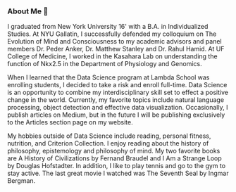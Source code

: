 ### About Me 👋

I graduated from New York University 16' with a B.A. in Individualized Studies. At NYU Gallatin, I successfully defended my colloquium on The Evolution of Mind and Consciousness to my academic advisors and panel members Dr. Peder Anker, Dr. Matthew Stanley and Dr. Rahul Hamid. At UF College of Medicine, I worked in the Kasahara Lab on understanding the function of Nkx2.5 in the Department of Physiology and Genomics.

When I learned that the Data Science program at Lambda School was enrolling students, I decided to take a risk and enroll full-time. Data Science is an opportunity to combine my interdisciplinary skill set to effect a positive change in the world. Currently, my favorite topics include natural language processing, object detection and effective data visualization. Occasionally, I publish articles on Medium, but in the future I will be publishing exclusively to the Articles section page on my website.

My hobbies outside of Data Science include reading, personal fitness, nutrition, and Criterion Collection. I enjoy reading about the history of philosophy, epistemology and philosophy of mind. My two favorite books are A History of Civilizations by Fernand Braudel and I Am a Strange Loop by Douglas Hofstadter. In addition, I like to play tennis and go to the gym to stay active. The last great movie I watched was The Seventh Seal by Ingmar Bergman.

<!--
**andronikmk/andronikmk** is a ✨ _special_ ✨ repository because its `README.md` (this file) appears on your GitHub profile.

Here are some ideas to get you started:

- 🔭 I’m currently working on ...
- 🌱 I’m currently learning ...
- 👯 I’m looking to collaborate on ...
- 🤔 I’m looking for help with ...
- 💬 Ask me about ...
- 📫 How to reach me: ...
- 😄 Pronouns: ...
- ⚡ Fun fact: ...
-->
